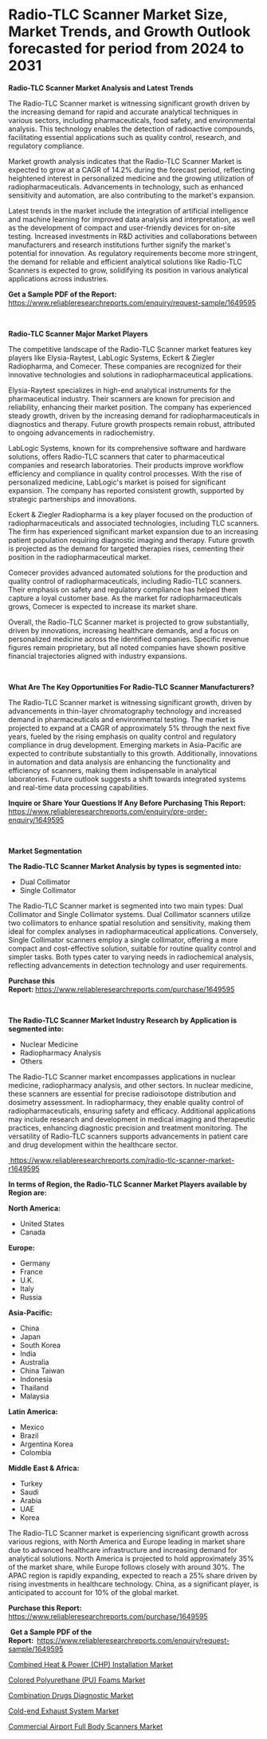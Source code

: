 <p><h1>Radio-TLC Scanner Market Size, Market Trends, and Growth Outlook forecasted for period from 2024 to 2031</h1></p><p><strong>Radio-TLC Scanner Market Analysis and Latest Trends</strong></p>
<p><p>The Radio-TLC Scanner market is witnessing significant growth driven by the increasing demand for rapid and accurate analytical techniques in various sectors, including pharmaceuticals, food safety, and environmental analysis. This technology enables the detection of radioactive compounds, facilitating essential applications such as quality control, research, and regulatory compliance.</p><p>Market growth analysis indicates that the Radio-TLC Scanner Market is expected to grow at a CAGR of 14.2% during the forecast period, reflecting heightened interest in personalized medicine and the growing utilization of radiopharmaceuticals. Advancements in technology, such as enhanced sensitivity and automation, are also contributing to the market's expansion.</p><p>Latest trends in the market include the integration of artificial intelligence and machine learning for improved data analysis and interpretation, as well as the development of compact and user-friendly devices for on-site testing. Increased investments in R&D activities and collaborations between manufacturers and research institutions further signify the market's potential for innovation. As regulatory requirements become more stringent, the demand for reliable and efficient analytical solutions like Radio-TLC Scanners is expected to grow, solidifying its position in various analytical applications across industries.</p></p>
<p><strong>Get a Sample PDF of the Report:&nbsp;</strong> <a href="https://www.reliableresearchreports.com/enquiry/request-sample/1649595?utm_campaign=1453&utm_medium=2&utm_source=Github&utm_content=ia&utm_term=15102024&utm_id=radio-tlc-scanner">https://www.reliableresearchreports.com/enquiry/request-sample/1649595</a></p>
<p>&nbsp;</p>
<p><strong>Radio-TLC Scanner Major Market Players</strong></p>
<p><p>The competitive landscape of the Radio-TLC Scanner market features key players like Elysia-Raytest, LabLogic Systems, Eckert & Ziegler Radiopharma, and Comecer. These companies are recognized for their innovative technologies and solutions in radiopharmaceutical applications.</p><p>Elysia-Raytest specializes in high-end analytical instruments for the pharmaceutical industry. Their scanners are known for precision and reliability, enhancing their market position. The company has experienced steady growth, driven by the increasing demand for radiopharmaceuticals in diagnostics and therapy. Future growth prospects remain robust, attributed to ongoing advancements in radiochemistry.</p><p>LabLogic Systems, known for its comprehensive software and hardware solutions, offers Radio-TLC scanners that cater to pharmaceutical companies and research laboratories. Their products improve workflow efficiency and compliance in quality control processes. With the rise of personalized medicine, LabLogic's market is poised for significant expansion. The company has reported consistent growth, supported by strategic partnerships and innovations.</p><p>Eckert & Ziegler Radiopharma is a key player focused on the production of radiopharmaceuticals and associated technologies, including TLC scanners. The firm has experienced significant market expansion due to an increasing patient population requiring diagnostic imaging and therapy. Future growth is projected as the demand for targeted therapies rises, cementing their position in the radiopharmaceutical market.</p><p>Comecer provides advanced automated solutions for the production and quality control of radiopharmaceuticals, including Radio-TLC scanners. Their emphasis on safety and regulatory compliance has helped them capture a loyal customer base. As the market for radiopharmaceuticals grows, Comecer is expected to increase its market share.</p><p>Overall, the Radio-TLC Scanner market is projected to grow substantially, driven by innovations, increasing healthcare demands, and a focus on personalized medicine across the identified companies. Specific revenue figures remain proprietary, but all noted companies have shown positive financial trajectories aligned with industry expansions.</p></p>
<p>&nbsp;</p>
<p><strong>What Are The Key Opportunities For Radio-TLC Scanner Manufacturers?</strong></p>
<p><p>The Radio-TLC Scanner market is witnessing significant growth, driven by advancements in thin-layer chromatography technology and increased demand in pharmaceuticals and environmental testing. The market is projected to expand at a CAGR of approximately 5% through the next five years, fueled by the rising emphasis on quality control and regulatory compliance in drug development. Emerging markets in Asia-Pacific are expected to contribute substantially to this growth. Additionally, innovations in automation and data analysis are enhancing the functionality and efficiency of scanners, making them indispensable in analytical laboratories. Future outlook suggests a shift towards integrated systems and real-time data processing capabilities.</p></p>
<p><strong>Inquire or Share Your Questions If Any Before Purchasing This Report:</strong> <a href="https://www.reliableresearchreports.com/enquiry/pre-order-enquiry/1649595?utm_campaign=1453&utm_medium=2&utm_source=Github&utm_content=ia&utm_term=15102024&utm_id=radio-tlc-scanner">https://www.reliableresearchreports.com/enquiry/pre-order-enquiry/1649595</a></p>
<p>&nbsp;</p>
<p><strong>Market Segmentation</strong></p>
<p><strong>The Radio-TLC Scanner Market Analysis by types is segmented into:</strong></p>
<p><ul><li>Dual Collimator</li><li>Single Collimator</li></ul></p>
<p><p>The Radio-TLC Scanner market is segmented into two main types: Dual Collimator and Single Collimator systems. Dual Collimator scanners utilize two collimators to enhance spatial resolution and sensitivity, making them ideal for complex analyses in radiopharmaceutical applications. Conversely, Single Collimator scanners employ a single collimator, offering a more compact and cost-effective solution, suitable for routine quality control and simpler tasks. Both types cater to varying needs in radiochemical analysis, reflecting advancements in detection technology and user requirements.</p></p>
<p><strong>Purchase this Report:&nbsp;</strong><a href="https://www.reliableresearchreports.com/purchase/1649595?utm_campaign=1453&utm_medium=2&utm_source=Github&utm_content=ia&utm_term=15102024&utm_id=radio-tlc-scanner">https://www.reliableresearchreports.com/purchase/1649595</a></p>
<p>&nbsp;</p>
<p><strong>The Radio-TLC Scanner Market Industry Research by Application is segmented into:</strong></p>
<p><ul><li>Nuclear Medicine</li><li>Radiopharmacy Analysis</li><li>Others</li></ul></p>
<p><p>The Radio-TLC Scanner market encompasses applications in nuclear medicine, radiopharmacy analysis, and other sectors. In nuclear medicine, these scanners are essential for precise radioisotope distribution and dosimetry assessment. In radiopharmacy, they enable quality control of radiopharmaceuticals, ensuring safety and efficacy. Additional applications may include research and development in medical imaging and therapeutic practices, enhancing diagnostic precision and treatment monitoring. The versatility of Radio-TLC scanners supports advancements in patient care and drug development within the healthcare sector.</p></p>
<p><a href="https://www.reliableresearchreports.com/radio-tlc-scanner-market-r1649595?utm_campaign=1453&utm_medium=2&utm_source=Github&utm_content=ia&utm_term=15102024&utm_id=radio-tlc-scanner">&nbsp;https://www.reliableresearchreports.com/radio-tlc-scanner-market-r1649595</a></p>
<p><strong>In terms of Region, the Radio-TLC Scanner Market Players available by Region are:</strong></p>
<p>
    <p> <strong> North America: </strong>
        <ul>
            <li>United States</li>
            <li>Canada</li>
        </ul>
        </p> 
    <p> <strong> Europe: </strong>
        <ul>
            <li>Germany</li>
            <li>France</li>
            <li>U.K.</li>
            <li>Italy</li>
            <li>Russia</li>
        </ul>
        </p> 
    <p> <strong> Asia-Pacific: </strong>
        <ul>
            <li>China</li>
            <li>Japan</li>
            <li>South Korea</li>
            <li>India</li>
            <li>Australia</li>
            <li>China Taiwan</li>
            <li>Indonesia</li>
            <li>Thailand</li>
            <li>Malaysia</li>
        </ul>
        </p> 
    <p> <strong> Latin America: </strong>
        <ul>
            <li>Mexico</li>
            <li>Brazil</li>
            <li>Argentina Korea</li>
            <li>Colombia</li>
        </ul>
        </p> 
    <p> <strong> Middle East & Africa: </strong>
        <ul>
            <li>Turkey</li>
            <li>Saudi</li>
            <li>Arabia</li>
            <li>UAE</li>
            <li>Korea</li>
        </ul>
    </p>
    </p>
<p><p>The Radio-TLC Scanner market is experiencing significant growth across various regions, with North America and Europe leading in market share due to advanced healthcare infrastructure and increasing demand for analytical solutions. North America is projected to hold approximately 35% of the market share, while Europe follows closely with around 30%. The APAC region is rapidly expanding, expected to reach a 25% share driven by rising investments in healthcare technology. China, as a significant player, is anticipated to account for 10% of the global market.</p></p>
<p><strong>Purchase this Report: </strong><a href="https://www.reliableresearchreports.com/purchase/1649595?utm_campaign=1453&utm_medium=2&utm_source=Github&utm_content=ia&utm_term=15102024&utm_id=radio-tlc-scanner">https://www.reliableresearchreports.com/purchase/1649595</a></p>
<p>&nbsp;<strong>Get a Sample PDF of the Report:&nbsp;&nbsp;</strong><a href="https://www.reliableresearchreports.com/enquiry/request-sample/1649595?utm_campaign=1453&utm_medium=2&utm_source=Github&utm_content=ia&utm_term=15102024&utm_id=radio-tlc-scanner">https://www.reliableresearchreports.com/enquiry/request-sample/1649595</a></p>
<p><strong></strong></p>
<p><p><a href="https://www.linkedin.com/pulse/combined-heat-power-chp-installation-market-size-share-competitive-srnmf?trk=public_post_embed_feed-article-content&utm_campaign=1453&utm_medium=2&utm_source=Github&utm_content=ia&utm_term=15102024&utm_id=radio-tlc-scanner">Combined Heat & Power (CHP) Installation Market</a></p><p><a href="https://www.linkedin.com/pulse/colored-polyurethane-pu-foams-market-strategic-insights-product-xyejf?trk=public_post_embed_feed-article-content&utm_campaign=1453&utm_medium=2&utm_source=Github&utm_content=ia&utm_term=15102024&utm_id=radio-tlc-scanner">Colored Polyurethane (PU) Foams Market</a></p><p><a href="https://www.linkedin.com/pulse/booming-combination-drugs-diagnostic-market-sector-analysis-0osmf?trk=public_post_embed_feed-article-content&utm_campaign=1453&utm_medium=2&utm_source=Github&utm_content=ia&utm_term=15102024&utm_id=radio-tlc-scanner">Combination Drugs Diagnostic Market</a></p><p><a href="https://www.linkedin.com/pulse/global-cold-end-exhaust-system-market-trends-analysis-future-xnovf?trk=public_post_embed_feed-article-content&utm_campaign=1453&utm_medium=2&utm_source=Github&utm_content=ia&utm_term=15102024&utm_id=radio-tlc-scanner">Cold-end Exhaust System Market</a></p><p><a href="https://www.linkedin.com/pulse/emerging-opportunities-challenges-global-commercial-airport-full-8fbbf?utm_campaign=1453&utm_medium=2&utm_source=Github&utm_content=ia&utm_term=15102024&utm_id=radio-tlc-scanner">Commercial Airport Full Body Scanners Market</a></p></p>